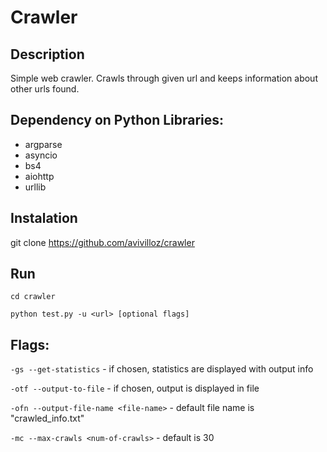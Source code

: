 # Crawler

## Description

Simple web crawler. Crawls through given url and keeps information about other urls found.

## Dependency on Python Libraries:

- argparse
- asyncio
- bs4
- aiohttp
- urllib

## Instalation

git clone https://github.com/avivilloz/crawler

## Run

``` cd crawler ```

``` python test.py -u <url> [optional flags] ```

## Flags:

``` -gs --get-statistics ``` - if chosen, statistics are displayed with output info

``` -otf --output-to-file ``` - if chosen, output is displayed in file

``` -ofn --output-file-name <file-name> ``` - default file name is "crawled_info.txt"

``` -mc --max-crawls <num-of-crawls> ``` - default is 30
